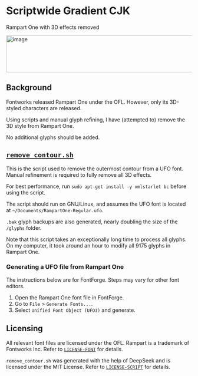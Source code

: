 # Scriptwide Gradient CJK
Rampart One with 3D effects removed

<img width="1211" height="100" alt="image" src="https://github.com/user-attachments/assets/e644e50f-8047-46bb-8bd2-3f9f2b1875b9" />

## Background
Fontworks released Rampart One under the OFL. However, only its 3D-styled characters are released.

Using scripts and manual glyph refining, I have (attempted to) remove the 3D style from Rampart One.

No additional glyphs should be added.

## [`remove_contour.sh`](remove_contour.sh)
This is the script used to remove the outermost contour from a UFO font. Manual refinement is required to fully remove all 3D effects.

For best performance, run `sudo apt-get install -y xmlstarlet bc` before using the script.

The script should run on GNU/Linux, and assumes the UFO font is located at `~/Documents/RampartOne-Regular.ufo`.

`.bak` glyph backups are also generated, nearly doubling the size of the `/glyphs` folder.

Note that this script takes an exceptionally long time to process all glyphs. On my computer, it took around an hour to modify all 9175 glyphs in Rampart One.

### Generating a UFO file from Rampart One

The instructions below are for FontForge. Steps may vary for other font editors.

1. Open the Rampart One font file in FontForge.
2. Go to `File` > `Generate Fonts...`.
3. Select `Unified Font Object (UFO3)` and generate.

## Licensing
All relevant font files are licensed under the OFL. Rampart is a trademark of Fontworks Inc. Refer to [`LICENSE-FONT`](LICENSE-FONT) for details.

`remove_contour.sh` was generated with the help of DeepSeek and is licensed under the MIT License. Refer to [`LICENSE-SCRIPT`](LICENSE-SCRIPT) for details.
